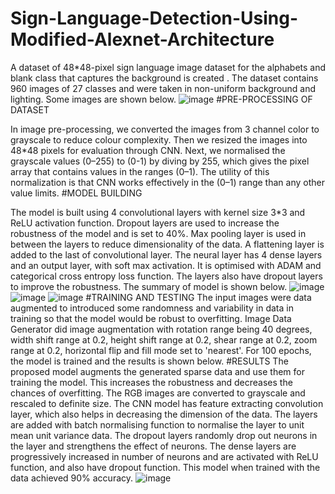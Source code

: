 # Sign-Language-Detection-Using-Modified-Alexnet-Architecture
A dataset of 48*48-pixel sign language image dataset for the alphabets and blank class that captures the background is created . The dataset contains 960 images of 27 classes and were taken in non-uniform background and lighting. Some images are shown below.
![image](https://github.com/user-attachments/assets/e1f9466c-b092-4833-a249-5ac879d5fcc7)
#PRE-PROCESSING OF DATASET

In image pre-processing, we converted the images from 3 channel color to grayscale to reduce colour complexity. Then we resized the images into 48*48 pixels for evaluation through CNN. Next, we normalised the grayscale values (0–255) to (0-1) by diving by 255, which gives the pixel array that contains values in the ranges (0–1). The utility of this normalization is that CNN works effectively in the (0–1) range than any other value limits.
#MODEL BUILDING

The model is built using 4 convolutional layers with kernel size 3*3 and ReLU activation function. Dropout layers are used to increase the robustness of the model and is set to 40%. Max pooling layer is used in between the layers to reduce dimensionality of the data. A flattening layer is added to the last of convolutional layer. The neural layer has 4 dense layers and an output layer, with soft max activation. It is optimised with ADAM and categorical cross entropy loss function. The layers also have dropout layers to improve the robustness. The summary of model is shown below.
![image](https://github.com/user-attachments/assets/2756f24c-a56c-4483-aca7-735d51ffb3fb)
![image](https://github.com/user-attachments/assets/6b653291-2363-4f50-9cd7-428231a909ae)
![image](https://github.com/user-attachments/assets/371cbe52-2614-4351-b34e-6b896105ec4c)
#TRAINING AND TESTING
The input images were data augmented to introduced some randomness and variability in data in training so that the model would be robust to overfitting. Image Data Generator did image augmentation with rotation range being 40 degrees, width shift range at 0.2, height shift range at 0.2, shear range at 0.2, zoom range at 0.2, horizontal flip and fill mode set to 'nearest'.  For 100 epochs, the model is trained and the results is shown below.
#RESULTS
The proposed model augments the generated sparse data and use them for training the model. This increases the robustness and decreases the chances of overfitting. The RGB images are converted to grayscale and rescaled to definite size. The CNN model has feature extracting convolution layer, which also helps in decreasing the dimension of the data. The layers are added with batch normalising function to normalise the layer to unit mean unit variance data. The dropout layers randomly drop out neurons in the layer and strengthens the effect of neurons. The dense layers are progressively increased in number of neurons and are activated with ReLU function, and also have dropout function. This model when trained with the data achieved 90%  accuracy.
![image](https://github.com/user-attachments/assets/4bb79f31-533d-435c-8583-afee6afb7cef)
